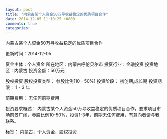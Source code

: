 ```yaml
---
layout: post
title: "内蒙古某个人资金50万寻收益稳定的优质项目合作"
date: 2014-12-05 11:10:25 +0800
comments: true
categories: 
---
```

内蒙古某个人资金50万寻收益稳定的优质项目合作



更新时间：2014-12-05

资金主体：个人资金
所在地区：内蒙古呼伦贝尔市
投资行业：金融投资
投资地区：内蒙古
投资金额：50万元

股权投资
股权投资类型：
                            参股比例[10 - 50%] 
                                                                                投资阶段：
                            初创期,成长期 
                                                                                                                                        投资期限：
                            1 - 3 年

前期费用：
无任何前期费用

投资要求概述：
内蒙古某个人资金50万寻收益稳定的优质项目合作，要求项目市场前景广阔，参股比例10-50%，投资1-3年，前期无任何费用，有意向者请与我联系。

标签：
内蒙古，个人资金，股权投资

